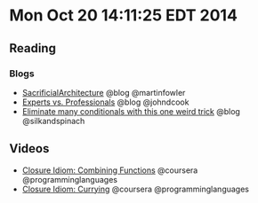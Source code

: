 # Mon Oct 20 14:11:25 EDT 2014

## Reading
### Blogs
 - [SacrificialArchitecture](http://martinfowler.com/bliki/SacrificialArchitecture.html) @blog @martinfowler
 - [Experts vs. Professionals](http://www.johndcook.com/blog/2014/10/18/experts-vs-professionals/) @blog @johndcook
 - [Eliminate many conditionals with this one weird trick](http://silkandspinach.net/2014/10/19/eliminate-many-conditionals-with-this-one-weird-trick/) @blog @silkandspinach

## Videos
 - [Closure Idiom: Combining Functions](https://class.coursera.org/proglang-003/lecture/141) @coursera @programminglanguages
 - [Closure Idiom: Currying](https://class.coursera.org/proglang-003/lecture/143) @coursera @programminglanguages
